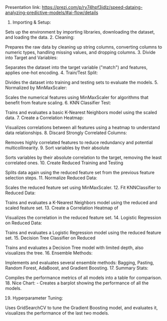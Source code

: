 Presentation link: https://prezi.com/p/ry74hpf3jdlz/speed-dataing-analyzing-predictive-models/#ai-flow/details

1. Importing & Setup:

Sets up the environment by importing libraries, downloading the dataset, and loading the data.
2. Cleaning:

Prepares the raw data by cleaning up string columns, converting columns to numeric types, handling missing values, and dropping columns.
3. Divide into Target and Variables:

Separates the dataset into the target variable ("match") and features, applies one-hot encoding.
4. Train/Test Split:

Divides the dataset into training and testing sets to evaluate the models.
5. Normalized by MinMaxScaler:

Scales the numerical features using MinMaxScaler for algorithms that benefit from feature scaling.
6. KNN Classifier Test:

Trains and evaluates a basic K-Nearest Neighbors model using the scaled data.
7. Create a Correlation Heatmap:

Visualizes correlations between all features using a heatmap to understand data relationships.
8. Discard Strongly Correlated Columns:

Removes highly correlated features to reduce redundancy and potential multicollinearity.
9. Sort variables by their absolute

Sorts variables by their absolute correlation to the target, removing the least correlated ones.
10. Create Reduced Training and Testing

Splits data again using the reduced feature set from the previous feature selection steps.
11. Normalize Reduced Data:

Scales the reduced feature set using MinMaxScaler.
12. Fit KNNClassifier to Reduced Data:

Trains and evaluates a K-Nearest Neighbors model using the reduced and scaled feature set.
13. Create a Correlation Heatmap of

Visualizes the correlation in the reduced feature set.
14. Logistic Regression on Reduced Data:

Trains and evaluates a Logistic Regression model using the reduced feature set.
15. Decision Tree Classifier on Reduced

Trains and evaluates a Decision Tree model with limited depth, also visualizes the tree.
16. Ensemble Methods:

Implements and evaluates several ensemble methods: Bagging, Pasting, Random Forest, AdaBoost, and Gradient Boosting.
17. Summary Stats:

Compiles the performance metrics of all models into a table for comparison.
18. Nice Chart: - Creates a barplot showing the performance of all the models.

19. Hyperparameter Tuning:

Uses GridSearchCV to tune the Gradient Boosting model, and evaluates it, visualizes the performance of the last two models.

